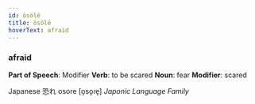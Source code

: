 ```yaml
---
id: ösölë
title: ösölë
hoverText: afraid
---
```


### afraid

**Part of Speech**: Modifier
**Verb**: to be scared
**Noun**: fear
**Modifier**: scared

Japanese 恐れ osore [o̞so̞ɾe̞]
*Japonic Language Family*